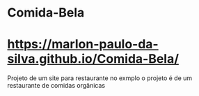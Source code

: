 # Comida-Bela
# https://marlon-paulo-da-silva.github.io/Comida-Bela/

Projeto de um site para restaurante
no exmplo o projeto é de um restaurante de comidas orgânicas
